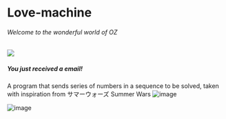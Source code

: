 # Love-machine


###### Welcome to the wonderful world of OZ

[![](https://pbs.twimg.com/media/Cu9mgeTUEAAd3fK.jpg:large)](https://pbs.twimg.com/media/Cu9mgeTUEAAd3fK.jpg:large)

##### You just received a email!


A program that sends series of numbers in a sequence to be solved, taken with inspiration from サマーウォーズ Summer Wars
![image](https://github.com/Chardelyce/Love-machine/assets/63970461/de7b3d43-f346-464d-bda5-533358cd1ba3)


![image](https://github.com/Chardelyce/Love-machine/assets/63970461/cf0b7a52-d038-4332-b616-f90d6e2f3168)
